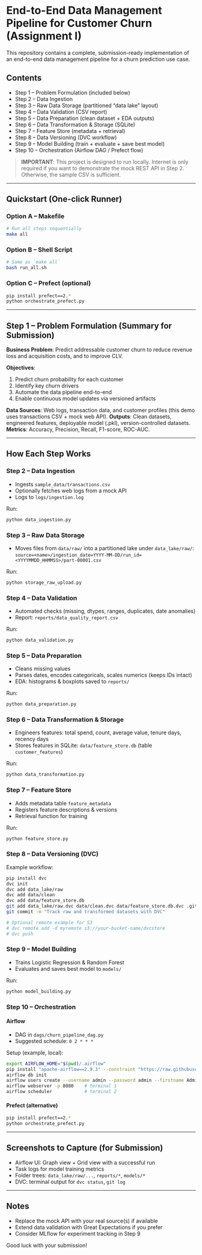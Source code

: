 # End-to-End Data Management Pipeline for Customer Churn (Assignment I)

This repository contains a complete, submission-ready implementation of an end-to-end data management pipeline for a churn prediction use case.

## Contents
- Step 1 – Problem Formulation (included below)
- Step 2 – Data Ingestion
- Step 3 – Raw Data Storage (partitioned “data lake” layout)
- Step 4 – Data Validation (CSV report)
- Step 5 – Data Preparation (clean dataset + EDA outputs)
- Step 6 – Data Transformation & Storage (SQLite)
- Step 7 – Feature Store (metadata + retrieval)
- Step 8 – Data Versioning (DVC workflow)
- Step 9 – Model Building (train + evaluate + save best model)
- Step 10 – Orchestration (Airflow DAG / Prefect flow)

> **IMPORTANT**: This project is designed to run locally. Internet is only required if you want to demonstrate the mock REST API in Step 2. Otherwise, the sample CSV is sufficient.

---

## Quickstart (One-click Runner)

### Option A – Makefile
```bash
# Run all steps sequentially
make all
```

### Option B – Shell Script
```bash
# Same as `make all`
bash run_all.sh
```

### Option C – Prefect (optional)
```bash
pip install prefect==2.*
python orchestrate_prefect.py
```

---

## Step 1 – Problem Formulation (Summary for Submission)
**Business Problem**: Predict addressable customer churn to reduce revenue loss and acquisition costs, and to improve CLV.

**Objectives**:
1) Predict churn probability for each customer
2) Identify key churn drivers
3) Automate the data pipeline end-to-end
4) Enable continuous model updates via versioned artifacts

**Data Sources**: Web logs, transaction data, and customer profiles (this demo uses transactions CSV + mock web API).
**Outputs**: Clean datasets, engineered features, deployable model (.pkl), version-controlled datasets.
**Metrics**: Accuracy, Precision, Recall, F1-score, ROC-AUC.

---

## How Each Step Works

### Step 2 – Data Ingestion
- Ingests `sample_data/transactions.csv`
- Optionally fetches web logs from a mock API
- Logs to `logs/ingestion.log`

Run:
```bash
python data_ingestion.py
```

### Step 3 – Raw Data Storage
- Moves files from `data/raw/` into a partitioned lake under `data_lake/raw/`:
  `source=<name>/ingestion_date=YYYY-MM-DD/run_id=<YYYYMMDD_HHMMSS>/part-00001.csv`

Run:
```bash
python storage_raw_upload.py
```

### Step 4 – Data Validation
- Automated checks (missing, dtypes, ranges, duplicates, date anomalies)
- Report: `reports/data_quality_report.csv`

Run:
```bash
python data_validation.py
```

### Step 5 – Data Preparation
- Cleans missing values
- Parses dates, encodes categoricals, scales numerics (keeps IDs intact)
- EDA: histograms & boxplots saved to `reports/`

Run:
```bash
python data_preparation.py
```

### Step 6 – Data Transformation & Storage
- Engineers features: total spend, count, average value, tenure days, recency days
- Stores features in SQLite: `data/feature_store.db` (table `customer_features`)

Run:
```bash
python data_transformation.py
```

### Step 7 – Feature Store
- Adds metadata table `feature_metadata`
- Registers feature descriptions & versions
- Retrieval function for training

Run:
```bash
python feature_store.py
```

### Step 8 – Data Versioning (DVC)
Example workflow:
```bash
pip install dvc
dvc init
dvc add data_lake/raw
dvc add data/clean
dvc add data/feature_store.db
git add data_lake/raw.dvc data/clean.dvc data/feature_store.db.dvc .gitignore
git commit -m "Track raw and transformed datasets with DVC"

# Optional remote example for S3
# dvc remote add -d myremote s3://your-bucket-name/dvcstore
# dvc push
```

### Step 9 – Model Building
- Trains Logistic Regression & Random Forest
- Evaluates and saves best model to `models/`

Run:
```bash
python model_building.py
```

### Step 10 – Orchestration

#### Airflow
- DAG in `dags/churn_pipeline_dag.py`
- Suggested schedule: `0 2 * * *`

Setup (example, local):
```bash
export AIRFLOW_HOME="$(pwd)/.airflow"
pip install "apache-airflow==2.9.3" --constraint "https://raw.githubusercontent.com/apache/airflow/constraints-2.9.3/constraints-3.11.txt"
airflow db init
airflow users create --username admin --password admin --firstname Admin --lastname User --role Admin --email admin@example.com
airflow webserver -p 8080    # terminal 1
airflow scheduler            # terminal 2
```

#### Prefect (alternative)
```bash
pip install prefect==2.*
python orchestrate_prefect.py
```

---

## Screenshots to Capture (for Submission)
- Airflow UI: Graph view + Grid view with a successful run
- Task logs for model training metrics
- Folder trees: `data_lake/raw/...`, `reports/*`, `models/*`
- DVC: terminal output for `dvc status`, `git log`

---

## Notes
- Replace the mock API with your real source(s) if available
- Extend data validation with Great Expectations if you prefer
- Consider MLflow for experiment tracking in Step 9

Good luck with your submission!

